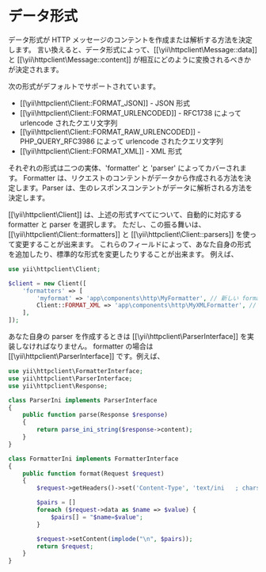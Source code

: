 データ形式
==========

データ形式が HTTP メッセージのコンテントを作成または解析する方法を決定します。
言い換えると、データ形式によって、[[\yii\httpclient\Message::data]] と [[\yii\httpclient\Message::content]] が相互にどのように変換されるべきかが決定されます。

次の形式がデフォルトでサポートされています。

 - [[\yii\httpclient\Client::FORMAT_JSON]] - JSON 形式
 - [[\yii\httpclient\Client::FORMAT_URLENCODED]] - RFC1738 によって urlencode されたクエリ文字列
 - [[\yii\httpclient\Client::FORMAT_RAW_URLENCODED]] - PHP_QUERY_RFC3986 によって urlencode されたクエリ文字列
 - [[\yii\httpclient\Client::FORMAT_XML]] - XML 形式

それぞれの形式は二つの実体、'formatter' と 'parser' によってカバーされます。
Formatter は、リクエストのコンテントがデータから作成される方法を決定します。Parser は、生のレスポンスコンテントがデータに解析される方法を決定します。

[[\yii\httpclient\Client]] は、上述の形式すべてについて、自動的に対応する formatter と parser を選択します。
ただし、この振る舞いは、[[\yii\httpclient\Client::formatters]] と [[\yii\httpclient\Client::parsers]] を使って変更することが出来ます。
これらのフィールドによって、あなた自身の形式を追加したり、標準的な形式を変更したりすることが出来ます。
例えば、

```php
use yii\httpclient\Client;

$client = new Client([
    'formatters' => [
        'myformat' => 'app\components\http\MyFormatter', // 新しい formatter を追加
        Client::FORMAT_XML => 'app\components\http\MyXMLFormatter', // デフォルトの XML formatter をオーバーライド
    ],
]);
```

あなた自身の parser を作成するときは [[\yii\httpclient\ParserInterface]] を実装しなければなりません。
formatter の場合は  [[\yii\httpclient\ParserInterface]] です。例えば、

```php
use yii\httpclient\FormatterInterface;
use yii\httpclient\ParserInterface;
use yii\httpclient\Response;

class ParserIni implements ParserInterface
{
    public function parse(Response $response)
    {
        return parse_ini_string($response->content);
    }
}

class FormatterIni implements FormatterInterface
{
    public function format(Request $request)
    {
        $request->getHeaders()->set('Content-Type', 'text/ini   ; charset=UTF-8');

        $pairs = []
        foreach ($request->data as $name => $value) {
            $pairs[] = "$name=$value";
        }

        $request->setContent(implode("\n", $pairs));
        return $request;
    }
}
```
